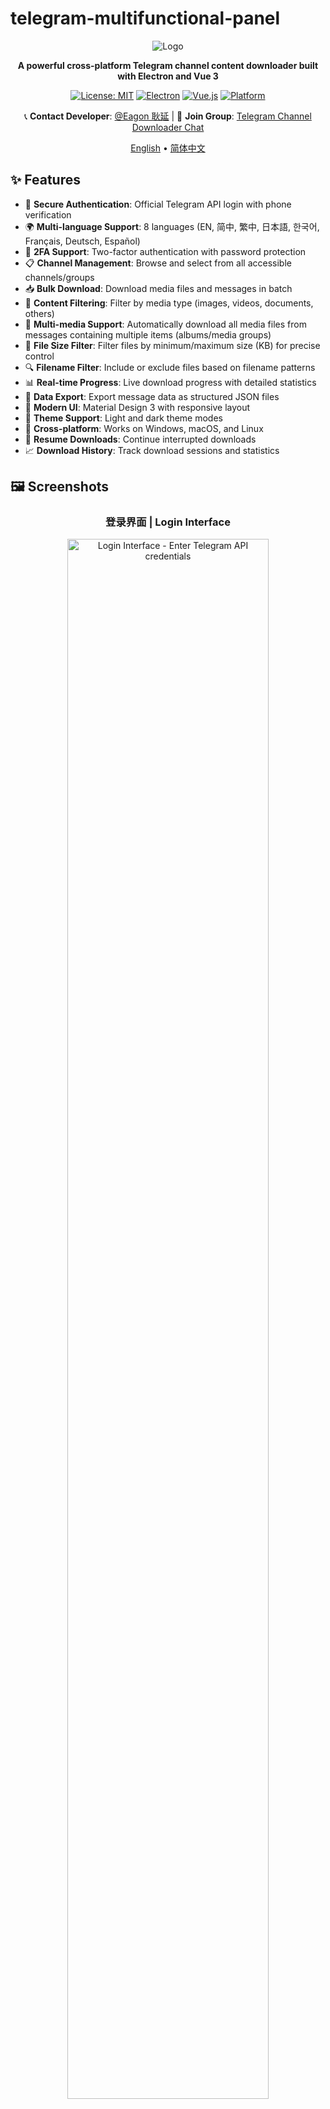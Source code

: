 # telegram-multifunctional-panel

<div align="center">

![Logo](build/icon2.png)

**A powerful cross-platform Telegram channel content downloader built with Electron and Vue 3**

[![License: MIT](https://img.shields.io/badge/License-MIT-yellow.svg)](https://opensource.org/licenses/MIT)
[![Electron](https://img.shields.io/badge/Electron-28+-blue.svg)](https://electronjs.org/)
[![Vue.js](https://img.shields.io/badge/Vue.js-3+-green.svg)](https://vuejs.org/)
[![Platform](https://img.shields.io/badge/Platform-Windows%20|%20macOS%20|%20Linux-lightgrey.svg)]()

📞 **Contact Developer**: [@Eagon 耿延](https://t.me/Eagon71) | 💬 **Join Group**: [Telegram Channel Downloader Chat](https://t.me/@eagonhome)

[English](README.md) • [简体中文](docs/README.zh-CN.md)

</div>

## ✨ Features

- 🔐 **Secure Authentication**: Official Telegram API login with phone verification
- 🌍 **Multi-language Support**: 8 languages (EN, 简中, 繁中, 日本語, 한국어, Français, Deutsch, Español)
- 📱 **2FA Support**: Two-factor authentication with password protection
- 📋 **Channel Management**: Browse and select from all accessible channels/groups
- 📥 **Bulk Download**: Download media files and messages in batch
- 🎯 **Content Filtering**: Filter by media type (images, videos, documents, others)
- 📏 **Multi-media Support**: Automatically download all media files from messages containing multiple items (albums/media groups)
- 📏 **File Size Filter**: Filter files by minimum/maximum size (KB) for precise control
- 🔍 **Filename Filter**: Include or exclude files based on filename patterns
- 📊 **Real-time Progress**: Live download progress with detailed statistics
- 💾 **Data Export**: Export message data as structured JSON files
- 🎨 **Modern UI**: Material Design 3 with responsive layout
- 🌙 **Theme Support**: Light and dark theme modes
- 📱 **Cross-platform**: Works on Windows, macOS, and Linux
- 🔄 **Resume Downloads**: Continue interrupted downloads
- 📈 **Download History**: Track download sessions and statistics

## 🖼️ Screenshots

<div align="center">

### 登录界面 | Login Interface

<img src="screenshots/1.login.png" alt="Login Interface - Enter Telegram API credentials" width="80%" />

### 主界面 | Main Interface  

<img src="screenshots/2.main.png" alt="Main Interface - Channel selection and configuration" width="80%" />

### 下载配置 | Download Configuration

<img src="screenshots/3.download.png" alt="Download Configuration - Select content types and settings" width="80%" />

### 下载进度 | Download Progress

<img src="screenshots/4.downloading.png" alt="Download Progress - Real-time progress tracking" width="80%" />

</div>

## 🛠️ Tech Stack

- **Framework**: Electron 28+
- **Frontend**: Vue 3 + Composition API + TypeScript
- **UI Library**: Vuetify 3 + Material Design 3
- **State Management**: Pinia
- **Build Tool**: Vite 6
- **Package Manager**: pnpm (recommended)
- **Telegram API**: telegram.js (Web version)
- **Internationalization**: Vue I18n

## 🚀 Quick Start

### Prerequisites

- Node.js 18+
- pnpm (recommended) or npm/yarn
- Telegram API credentials (see [Getting API Credentials](#-getting-telegram-api-credentials))

### Installation

```bash
# Clone the repository
git clone https://github.com/Eagon71/telegram-channel-downloader.git
cd telegram-channel-downloader

# Install dependencies
pnpm install

# Start development server
pnpm dev
```

### Build for Production

```bash
# Build and package for current platform
pnpm build

# Build for specific platforms
pnpm build:win    # Windows
pnpm build:mac    # macOS
pnpm build:linux  # Linux
```

## 🔑 Getting Telegram API Credentials

1. Visit [my.telegram.org](https://my.telegram.org)
2. Log in with your phone number
3. Go to "API development tools"
4. Create a new application
5. Copy your `API ID` and `API Hash`

**Important**: Keep your API credentials secure and never share them publicly.

## 📚 Documentation

- [📖 User Guide](docs/USER_GUIDE.md) - Detailed usage instructions
- [🔧 Developer Guide](docs/DEVELOPER_GUIDE.md) - Setup and development
- [🌍 Internationalization](docs/I18N.md) - Multi-language support
- [❓ FAQ](docs/FAQ.md) - Frequently asked questions
- [🐛 Troubleshooting](docs/TROUBLESHOOTING.md) - Common issues and solutions
- [🔄 Migration Guide](docs/MIGRATION.md) - Tauri to Electron migration
- [📋 Changelog](CHANGELOG.md) - Version history

## 🏗️ Project Structure

```
telegram-channel-downloader/
├── electron/                 # Electron main process
│   ├── main.js              # Main process entry
│   └── preload.js           # Preload script
├── src/                     # Vue application source
│   ├── components/          # Vue components
│   │   ├── DownloadManager.vue
│   │   ├── TelegramLogin.vue
│   │   └── LanguageSelector.vue
│   ├── services/           # Business logic services
│   │   ├── telegramService.js
│   │   └── downloadService.js
│   ├── stores/             # Pinia state management
│   ├── i18n/               # Internationalization
│   │   ├── index.js
│   │   └── locales/        # Language files
│   ├── utils/              # Utility functions
│   └── config/             # Configuration files
├── docs/                   # Documentation
├── build/                  # Build resources (icons, etc.)
├── dist/                   # Build output
└── public/                 # Static assets
```

## 🎯 Usage

### 1. Initial Setup

- Launch the application
- Enter your Telegram API credentials
- Complete phone verification and 2FA if enabled

### 2. Channel Selection

- Browse available channels in the left sidebar
- Click on a channel to select it
- View channel information and download history

### 3. Download Configuration

- Choose content types to download (images, videos, documents, others)
- Set message ID range (optional)
- Select download destination folder

### 4. Download Process

- Click "Start Download" to begin
- Monitor real-time progress and statistics
- Files are organized in folders by type

## 🔧 Configuration

The application stores configuration in:

- **Windows**: `%APPDATA%/telegram-channel-downloader/`
- **macOS**: `~/Library/Application Support/telegram-channel-downloader/`
- **Linux**: `~/.config/telegram-channel-downloader/`

Stored data includes:

- API credentials (encrypted)
- Session tokens
- User preferences
- Download history

## 🛡️ Security & Privacy

- API credentials are stored securely using OS-level encryption
- Session tokens are encrypted and stored locally
- No data is sent to external servers except Telegram's official API
- All downloads happen directly from Telegram to your device

## 🤝 Contributing

We welcome contributions! Please see our [Contributing Guide](CONTRIBUTING.md) for details.

1. Fork the repository
2. Create a feature branch
3. Make your changes
4. Add tests if applicable
5. Submit a pull request

## 📄 License

This project is licensed under the MIT License - see the [LICENSE](LICENSE) file for details.

## 🙏 Acknowledgments

- [Telegram](https://telegram.org/) for the amazing platform
- [Vue.js](https://vuejs.org/) and [Electron](https://electronjs.org/) communities
- [Vuetify](https://vuetifyjs.com/) for the beautiful UI components
- All contributors and users who help improve this project

## 📞 Support

- 💬 **Developer**: [@Eagon 耿延](https://t.me/Eagon71)
- 👥 **Group Chat**: [Telegram Channel Downloader Chat](https://t.me/@eagonhome)
- 🐛 **Issues**: [GitHub Issues](https://github.com/Eagon71/telegram-channel-downloader/issues)
- 💡 **Discussions**: [GitHub Discussions](https://github.com/Eagon71/telegram-channel-downloader/discussions)
- 📧 **Email**: <gyhoshi@gmail.com>

---

<div align="center">
Made with ❤️ by <a href="https://t.me/Eagon71">@Eagon 耿延</a>
</div>
